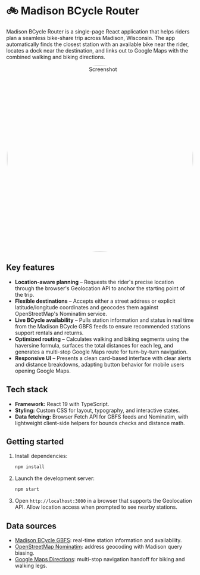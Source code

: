 # 🚲 Madison BCycle Router

Madison BCycle Router is a single-page React application that helps riders plan a seamless bike-share trip across Madison, Wisconsin. The app automatically finds the closest station with an available bike near the rider, locates a dock near the destination, and links out to Google Maps with the combined walking and biking directions.

<p align="center">
  <img src="https://github.com/user-attachments/assets/c60c2578-a7bd-4398-b685-d9bcca81db23"
       alt="Screenshot"
       width="500"
       style="border-radius: 50%;" />
</p>

## Key features
- **Location-aware planning** – Requests the rider's precise location through the browser's Geolocation API to anchor the starting point of the trip.
- **Flexible destinations** – Accepts either a street address or explicit latitude/longitude coordinates and geocodes them against OpenStreetMap's Nominatim service.
- **Live BCycle availability** – Pulls station information and status in real time from the Madison BCycle GBFS feeds to ensure recommended stations support rentals and returns.
- **Optimized routing** – Calculates walking and biking segments using the haversine formula, surfaces the total distances for each leg, and generates a multi-stop Google Maps route for turn-by-turn navigation.
- **Responsive UI** – Presents a clean card-based interface with clear alerts and distance breakdowns, adapting button behavior for mobile users opening Google Maps.

## Tech stack
- **Framework:** React 19 with TypeScript.
- **Styling:** Custom CSS for layout, typography, and interactive states.
- **Data fetching:** Browser Fetch API for GBFS feeds and Nominatim, with lightweight client-side helpers for bounds checks and distance math.

## Getting started
1. Install dependencies:
   ```bash
   npm install
   ```
2. Launch the development server:
   ```bash
   npm start
   ```
3. Open `http://localhost:3000` in a browser that supports the Geolocation API. Allow location access when prompted to see nearby stations.

## Data sources
- [Madison BCycle GBFS](https://gbfs.bcycle.com/bcycle_madison/station_information.json): real-time station information and availability.
- [OpenStreetMap Nominatim](https://nominatim.openstreetmap.org/): address geocoding with Madison query biasing.
- [Google Maps Directions](https://www.google.com/maps/dir/): multi-stop navigation handoff for biking and walking legs.
